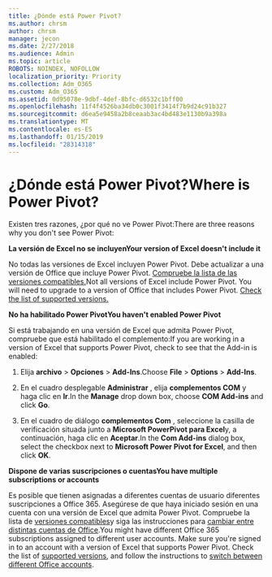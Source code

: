 ```yaml
---
title: ¿Dónde está Power Pivot?
ms.author: chrsm
author: chrsm
manager: jecon
ms.date: 2/27/2018
ms.audience: Admin
ms.topic: article
ROBOTS: NOINDEX, NOFOLLOW
localization_priority: Priority
ms.collection: Adm_O365
ms.custom: Adm_O365
ms.assetid: 0d95078e-9dbf-4def-8bfc-d6532c1bff00
ms.openlocfilehash: 11f4f4526ba34db0c3001f3414f7b9d24c91b327
ms.sourcegitcommit: d6ea5e9458a2b8ceaab3ac4bd483e1130b9a398a
ms.translationtype: MT
ms.contentlocale: es-ES
ms.lasthandoff: 01/15/2019
ms.locfileid: "28314318"
---
```

# <a name="where-is-power-pivot"></a><span data-ttu-id="e8af7-102">¿Dónde está Power Pivot?</span><span class="sxs-lookup"><span data-stu-id="e8af7-102">Where is Power Pivot?</span></span>

<span data-ttu-id="e8af7-103">Existen tres razones, ¿por qué no ve Power Pivot:</span><span class="sxs-lookup"><span data-stu-id="e8af7-103">There are three reasons why you don't see Power Pivot:</span></span>
  
 <span data-ttu-id="e8af7-104">**La versión de Excel no se incluyen**</span><span class="sxs-lookup"><span data-stu-id="e8af7-104">**Your version of Excel doesn't include it**</span></span>
  
<span data-ttu-id="e8af7-p101">No todas las versiones de Excel incluyen Power Pivot. Debe actualizar a una versión de Office que incluye Power Pivot. [Compruebe la lista de las versiones compatibles.](https://support.office.com/article/aa64e217-4b6e-410b-8337-20b87e1c2a4b.aspx)</span><span class="sxs-lookup"><span data-stu-id="e8af7-p101">Not all versions of Excel include Power Pivot. You will need to upgrade to a version of Office that includes Power Pivot. [Check the list of supported versions.](https://support.office.com/article/aa64e217-4b6e-410b-8337-20b87e1c2a4b.aspx)</span></span>
  
 <span data-ttu-id="e8af7-108">**No ha habilitado Power Pivot**</span><span class="sxs-lookup"><span data-stu-id="e8af7-108">**You haven't enabled Power Pivot**</span></span>
  
<span data-ttu-id="e8af7-109">Si está trabajando en una versión de Excel que admita Power Pivot, compruebe que está habilitado el complemento:</span><span class="sxs-lookup"><span data-stu-id="e8af7-109">If you are working in a version of Excel that supports Power Pivot, check to see that the Add-in is enabled:</span></span>
  
1. <span data-ttu-id="e8af7-110">Elija **archivo** \> **Opciones** \> **Add-Ins**.</span><span class="sxs-lookup"><span data-stu-id="e8af7-110">Choose **File** \> **Options** \> **Add-Ins**.</span></span>
    
2. <span data-ttu-id="e8af7-111">En el cuadro desplegable **Administrar** , elija **complementos COM** y haga clic en **Ir**.</span><span class="sxs-lookup"><span data-stu-id="e8af7-111">In the **Manage** drop down box, choose **COM Add-ins** and click **Go**.</span></span>
    
3. <span data-ttu-id="e8af7-112">En el cuadro de diálogo **complementos Com** , seleccione la casilla de verificación situada junto a **Microsoft PowerPivot para Excel**y, a continuación, haga clic en **Aceptar**.</span><span class="sxs-lookup"><span data-stu-id="e8af7-112">In the **Com Add-ins** dialog box, select the checkbox next to **Microsoft Power Pivot for Excel**, and then click **OK**.</span></span> 
    
 <span data-ttu-id="e8af7-113">**Dispone de varias suscripciones o cuentas**</span><span class="sxs-lookup"><span data-stu-id="e8af7-113">**You have multiple subscriptions or accounts**</span></span>
  
<span data-ttu-id="e8af7-p102">Es posible que tienen asignadas a diferentes cuentas de usuario diferentes suscripciones a Office 365. Asegúrese de que haya iniciado sesión en una cuenta con una versión de Excel que admita Power Pivot. Compruebe la lista de [versiones compatibles](https://support.office.com/article/aa64e217-4b6e-410b-8337-20b87e1c2a4b.aspx)y siga las instrucciones para [cambiar entre distintas cuentas de Office](https://support.office.com/article/b9582171-fd1f-4284-9846-bdd72bb28426.aspx#BKMK_WebSwitchAccounts).</span><span class="sxs-lookup"><span data-stu-id="e8af7-p102">You might have different Office 365 subscriptions assigned to different user accounts. Make sure you're signed in to an account with a version of Excel that supports Power Pivot. Check the list of [supported versions](https://support.office.com/article/aa64e217-4b6e-410b-8337-20b87e1c2a4b.aspx), and follow the instructions to [switch between different Office accounts](https://support.office.com/article/b9582171-fd1f-4284-9846-bdd72bb28426.aspx#BKMK_WebSwitchAccounts).</span></span>
  

